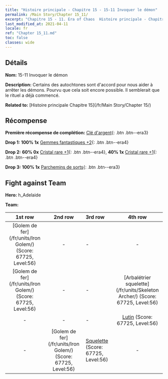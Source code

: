 ```yaml
---
title: "Histoire principale - Chapitre 15 - 15-11 Invoquer le démon"
permalink: /Main Story/Chapter 15_11/
excerpt: "Chapitre 15 - 11. Era of Chaos  Histoire principale - Chapitre 15_11. 15-11 Invoquer le démon"
last_modified_at: 2021-04-11
locale: fr
ref: "Chapter 15_11.md"
toc: false
classes: wide
---
```


## Détails

 **Nom:** 15-11 Invoquer le démon

 **Description:** Certains des autochtones sont d'accord pour nous aider à arrêter les démons. Pourvu que cela soit encore possible. Il semblerait que le rituel a déjà commencé.

 **Related to:** [Histoire principale Chapitre 15](/fr/Main Story/Chapter 15/)

## Récompense

 **Première récompense de complétion:** [Clé d'argent](/fr/Items/con_693/){: .btn .btn--era3}

 **Drop 1:** **100% 1x** [Gemmes fantastiques +2](/fr/Items/mat_51/){: .btn .btn--era4}

 **Drop 2:** **60% 0x** [Cristal rare +1](/fr/Items/mat_45/){: .btn .btn--era4}, **40% 1x** [Cristal rare +1](/fr/Items/mat_45/){: .btn .btn--era4}

 **Drop 3:** **100% 1x** [Parchemins de sorts](/fr/Items/con_694/){: .btn .btn--era3}


## Fight against Team
 **Hero:** h_Adelaide

 **Team:**


  | 1st row | 2nd row | 3rd row | 4th row |
  |:----:|:----:|:----|:----:|
  | [Golem de fer](/fr/units/Iron Golem/) (Score: 67725, Level:56)  | - | - | - |
  | [Golem de fer](/fr/units/Iron Golem/) (Score: 67725, Level:56)  | - | - | [Arbalétrier squelette](/fr/units/Skeleton Archer/) (Score: 67725, Level:56)  |
  | - | - | - | [Lutin](/fr/units/Gremlin/) (Score: 67725, Level:56)  |
  | - | [Golem de fer](/fr/units/Iron Golem/) (Score: 67725, Level:56)  | [Squelette](/fr/units/Skeleton/) (Score: 67725, Level:56)  | - |


